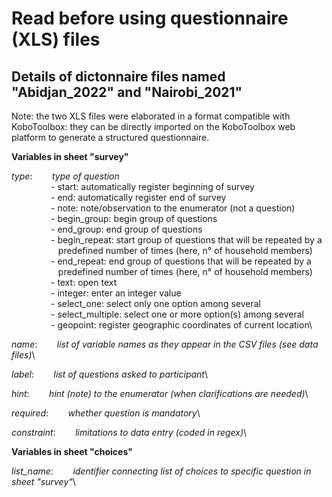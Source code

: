 # Read before using questionnaire (XLS) files

## Details of dictonnaire files named "Abidjan_2022" and "Nairobi_2021"

Note: the two XLS files were elaborated in a format compatible with KoboToolbox: they can be directly imported on the KoboToolbox web platform to generate a structured questionnaire.

**Variables in sheet "survey"**  

*type*:&nbsp;&nbsp;&nbsp;&nbsp;&nbsp;&nbsp;&nbsp;&nbsp;*type of question*\
&nbsp;&nbsp;&nbsp;&nbsp;&nbsp;&nbsp;&nbsp;&nbsp;&nbsp;&nbsp;&nbsp;&nbsp;&nbsp;&nbsp;&nbsp;&nbsp;- start: automatically register beginning of survey\
&nbsp;&nbsp;&nbsp;&nbsp;&nbsp;&nbsp;&nbsp;&nbsp;&nbsp;&nbsp;&nbsp;&nbsp;&nbsp;&nbsp;&nbsp;&nbsp;- end: automatically register end of survey\
&nbsp;&nbsp;&nbsp;&nbsp;&nbsp;&nbsp;&nbsp;&nbsp;&nbsp;&nbsp;&nbsp;&nbsp;&nbsp;&nbsp;&nbsp;&nbsp;- note: note/observation to the enumerator (not a question)\
&nbsp;&nbsp;&nbsp;&nbsp;&nbsp;&nbsp;&nbsp;&nbsp;&nbsp;&nbsp;&nbsp;&nbsp;&nbsp;&nbsp;&nbsp;&nbsp;- begin_group: begin group of questions\
&nbsp;&nbsp;&nbsp;&nbsp;&nbsp;&nbsp;&nbsp;&nbsp;&nbsp;&nbsp;&nbsp;&nbsp;&nbsp;&nbsp;&nbsp;&nbsp;- end_group: end group of questions\
&nbsp;&nbsp;&nbsp;&nbsp;&nbsp;&nbsp;&nbsp;&nbsp;&nbsp;&nbsp;&nbsp;&nbsp;&nbsp;&nbsp;&nbsp;&nbsp;- begin_repeat: start group of questions that will be repeated by a\
&nbsp;&nbsp;&nbsp;&nbsp;&nbsp;&nbsp;&nbsp;&nbsp;&nbsp;&nbsp;&nbsp;&nbsp;&nbsp;&nbsp;&nbsp;&nbsp;&nbsp;&nbsp;&nbsp;predefined number of times (here, n° of household members)\
&nbsp;&nbsp;&nbsp;&nbsp;&nbsp;&nbsp;&nbsp;&nbsp;&nbsp;&nbsp;&nbsp;&nbsp;&nbsp;&nbsp;&nbsp;&nbsp;- end_repeat: end group of questions that will be repeated by a\
&nbsp;&nbsp;&nbsp;&nbsp;&nbsp;&nbsp;&nbsp;&nbsp;&nbsp;&nbsp;&nbsp;&nbsp;&nbsp;&nbsp;&nbsp;&nbsp;&nbsp;&nbsp;&nbsp;predefined number of times (here, n° of household members)\
&nbsp;&nbsp;&nbsp;&nbsp;&nbsp;&nbsp;&nbsp;&nbsp;&nbsp;&nbsp;&nbsp;&nbsp;&nbsp;&nbsp;&nbsp;&nbsp;- text: open text\
&nbsp;&nbsp;&nbsp;&nbsp;&nbsp;&nbsp;&nbsp;&nbsp;&nbsp;&nbsp;&nbsp;&nbsp;&nbsp;&nbsp;&nbsp;&nbsp;- integer: enter an integer value\
&nbsp;&nbsp;&nbsp;&nbsp;&nbsp;&nbsp;&nbsp;&nbsp;&nbsp;&nbsp;&nbsp;&nbsp;&nbsp;&nbsp;&nbsp;&nbsp;- select_one: select only one option among several\
&nbsp;&nbsp;&nbsp;&nbsp;&nbsp;&nbsp;&nbsp;&nbsp;&nbsp;&nbsp;&nbsp;&nbsp;&nbsp;&nbsp;&nbsp;&nbsp;- select_multiple: select one or more option(s) among several\
&nbsp;&nbsp;&nbsp;&nbsp;&nbsp;&nbsp;&nbsp;&nbsp;&nbsp;&nbsp;&nbsp;&nbsp;&nbsp;&nbsp;&nbsp;&nbsp;- geopoint: register geographic coordinates of current location\

*name*:&nbsp;&nbsp;&nbsp;&nbsp;&nbsp;&nbsp;&nbsp;&nbsp;*list of variable names as they appear in the CSV files (see data files)*\

*label*:&nbsp;&nbsp;&nbsp;&nbsp;&nbsp;&nbsp;&nbsp;&nbsp;*list of questions asked to participant*\

*hint*:&nbsp;&nbsp;&nbsp;&nbsp;&nbsp;&nbsp;&nbsp;&nbsp;*hint (note) to the enumerator (when clarifications are needed)*\

*required*:&nbsp;&nbsp;&nbsp;&nbsp;&nbsp;&nbsp;&nbsp;&nbsp;*whether question is mandatory*\

*constraint*:&nbsp;&nbsp;&nbsp;&nbsp;&nbsp;&nbsp;&nbsp;&nbsp;*limitations to data entry (coded in regex)*\

**Variables in sheet "choices"**  

*list_name*:&nbsp;&nbsp;&nbsp;&nbsp;&nbsp;&nbsp;&nbsp;&nbsp;*identifier connecting list of choices to specific question in sheet "survey"*\
